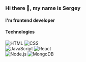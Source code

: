 ### Hi there 👋, my name is Sergey
#### I'm frontend developer

#### Technologies

![HTML](https://img.shields.io/badge/-HTML-eee?style=flat-square&logo=HTML5)
![CSS](https://img.shields.io/badge/-CSS-eee?style=flat-square&logo=CSS3&logoColor=1572B6)
<br />
![JavaScript](https://img.shields.io/badge/-JavaScript-eee?style=flat-square&logo=javascript&logoColor=555)
![React](https://img.shields.io/badge/-React-eee?style=flat-square&logo=react&logoColor=0088cc)
<br />
![Node.js](https://img.shields.io/badge/-Node.js-eee?style=flat-square&logo=node.js)
![MongoDB](https://img.shields.io/badge/-MongoDB-eee?style=flat-square&logo=mongodb)
